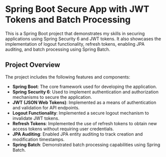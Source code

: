 # Spring Boot Secure App with JWT Tokens and Batch Processing

This is a Spring Boot project that demonstrates my skills in securing applications using Spring Security 6 and JWT tokens. It also showcases the implementation of logout functionality, refresh tokens, enabling JPA auditing, and batch processing using Spring Batch.

## Project Overview

The project includes the following features and components:

- **Spring Boot**: The core framework used for developing the application.
- **Spring Security 6**: Used to implement authentication and authorization mechanisms to secure the application.
- **JWT (JSON Web Tokens)**: Implemented as a means of authentication and validation for API endpoints.
- **Logout Functionality**: Implemented a secure logout mechanism to invalidate JWT tokens.
- **Refresh Tokens**: Implemented the use of refresh tokens to obtain new access tokens without requiring user credentials.
- **JPA Auditing**: Enabled JPA entity auditing to track creation and modification timestamps.
- **Spring Batch**: Demonstrated batch processing capabilities using Spring Batch.
